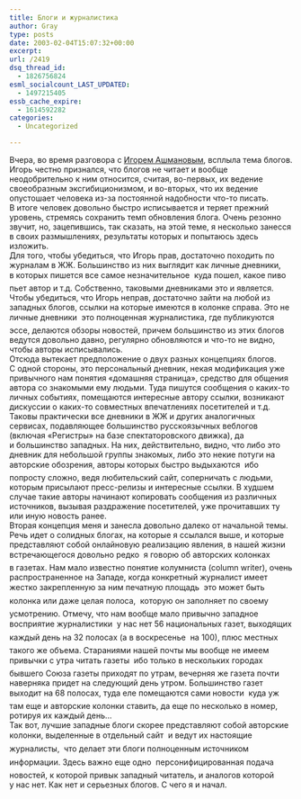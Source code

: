 ```yaml
---
title: Блоги и журналистика
author: Gray
type: posts
date: 2003-02-04T15:07:32+00:00
excerpt:
url: /2419
dsq_thread_id:
  - 1826756824
esml_socialcount_LAST_UPDATED:
  - 1497215405
essb_cache_expire:
  - 1614592282
categories:
  - Uncategorized

---
```








Вчера, во время разговора с&nbsp;<a href="http://www.ashmanov.com/we/ia.phtml" target="_blank">Игорем Ашмановым</a>, всплыла тема блогов. Игорь честно признался, что блогов не читает и&nbsp;вообще неодобрительно к&nbsp;ним относится, считая, <nobr>во-первых,</nobr> их ведение своеобразным эксгибиционизмом, и&nbsp;<nobr>во-вторых,</nobr> что их ведение опустошает человека <nobr>из-за</nobr> постоянной надобности <nobr>что-то</nobr> писать. В&nbsp;итоге человек довольно быстро исписывается и&nbsp;теряет прежний уровень, стремясь сохранить темп обновления блога. Очень резонно звучит, но, зацепившись, так сказать, на этой теме, я&nbsp;несколько занесся в&nbsp;своих размышлениях, результаты которых и&nbsp;попытаюсь здесь изложить.  
Для того, чтобы убедиться, что Игорь прав, достаточно походить по журналам в&nbsp;ЖЖ. Большинство из них выглядит как личные дневники, в&nbsp;которых пишется все самое незначительное&nbsp;&#151; куда пошел, какое пиво пьет автор и&nbsp;т.д. Собственно, таковыми дневниками это и&nbsp;является.  
Чтобы убедиться, что Игорь неправ, достаточно зайти на любой из западных блогов, ссылки на которые имеются в&nbsp;колонке справа. Это не личные дневники&nbsp;&#151; это полноценная журналистика, где публикуются эссе, делаются обзоры новостей, причем большинство из этих блогов ведутся довольно давно, регулярно обновляются и&nbsp;<nobr>что-то</nobr> не видно, чтобы авторы исписывались.  
Отсюда вытекает предположение о&nbsp;двух разных концепциях блогов. С&nbsp;одной стороны, это персональный дневник, некая модификация уже привычного нам понятия &laquo;домашняя страница&raquo;, средство для общения автора со знакомыми ему людьми. Туда пишутся сообщения о&nbsp;<nobr>каких-то</nobr> личных событиях, помещаются интересные автору ссылки, возникают дискуссии о&nbsp;<nobr>каких-то</nobr> совместных впечатлениях посетителей и&nbsp;т.д. Таковы практически все дневники в&nbsp;ЖЖ и&nbsp;других аналогичных сервисах, подавляющее большинство русскоязычных веблогов (включая &laquo;Регистры&raquo; на базе спектаторовского движка), да и&nbsp;большинство западных. На них, действительно, видно, что либо это дневник для небольшой группы знакомых, либо это некие потуги на авторские обозрения, авторы которых быстро выдыхаются&nbsp;&#151; ибо попросту сложно, ведя любительский сайт, соперничать с&nbsp;людьми, которым присылают <nobr>пресс-релизы</nobr> и&nbsp;интересные ссылки. В&nbsp;худшем случае такие авторы начинают копировать сообщения из различных источников, вызывая раздражение посетителей, уже прочитавших ту или иную новость ранее.  
Вторая концепция меня и&nbsp;занесла довольно далеко от начальной темы. Речь идет о&nbsp;солидных блогах, на которые я&nbsp;ссылался выше, и&nbsp;которые представляют собой онлайновую реализацию явления, в&nbsp;нашей жизни встречающегося довольно редко&nbsp;&#151; я&nbsp;говорю об авторских колонках в&nbsp;газетах. Нам мало известно понятие колумниста (column writer), очень распространенное на Западе, когда конкретный журналист имеет жестко закрепленную за ним печатную площадь&nbsp;&#151; это может быть колонка или даже целая полоса,&nbsp;&#151; которую он заполняет по своему усмотрению. Отмечу, что нам вообще мало привычно западное восприятие журналистики&nbsp;&#151; у&nbsp;нас нет 5&#150;6&nbsp;национальных газет, выходящих каждый день на 32&nbsp;полосах (а в&nbsp;воскресенье&nbsp;&#151; на 100), плюс местных такого&nbsp;же объема. Стараниями нашей почты мы вообще не имеем привычки с&nbsp;утра читать газеты&nbsp;&#151; ибо только в&nbsp;нескольких городах бывшего Союза газеты приходят по утрам, вечерняя&nbsp;же газета почти наверняка придет на следующий день утром. Большинство газет выходит на 6&#150;8&nbsp;полосах, туда еле помещаются сами новости&nbsp;&#151; куда уж там еще и&nbsp;авторские колонки ставить, да еще по несколько в&nbsp;номер, ротируя их каждый день&hellip;  
Так вот, лучшие западные блоги скорее представляют собой авторские колонки, выделенные в&nbsp;отдельный сайт&nbsp;&#151; и&nbsp;ведут их настоящие журналисты,&nbsp;&#151; что делает эти блоги полноценным источником информации. Здесь важно еще одно&nbsp;&#151; персонифицированная подача новостей, к&nbsp;которой привык западный читатель, и&nbsp;аналогов которой у&nbsp;нас нет. Как нет и&nbsp;серьезных блогов. С&nbsp;чего я&nbsp;и начал.